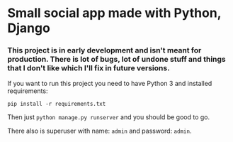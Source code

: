 # Small social app made with Python, Django

### This project is in early development and isn't meant for production. There is lot of bugs, lot of undone stuff and things that I don't like which I'll fix in future versions.
If you want to run this project you need to have Python 3 and installed requirements:

` pip install -r requirements.txt `

Then just  `python manage.py runserver` and you should be good to go.

There also is superuser with name: `admin` and password: `admin`.





